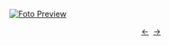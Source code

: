 [![Foto Preview](preview/n331.avif)](https://20essentials.github.io/project-000-331)

<div align="center" style="display: flex; justify-content: center;">
  <a  href="https://github.com/20essentials/project-000-330" target="_blank">&#8592;</a>
  &nbsp;&nbsp;
  <a  href="https://github.com/20essentials/project-000-332" target="_blank">&#8594;</a>
</div>
